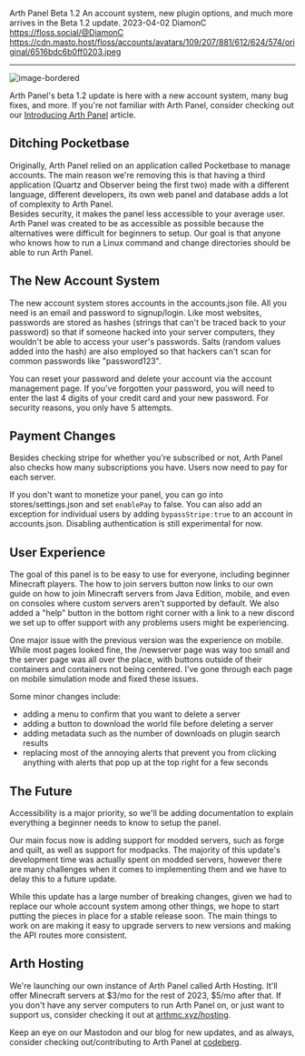 Arth Panel Beta 1.2 
An account system, new plugin options, and much more arrives in the Beta 1.2 update. 
2023-04-02
DiamonC 
https://floss.social/@DiamonC 
https://cdn.masto.host/floss/accounts/avatars/109/207/881/612/624/574/original/6516bdc6b0ff0203.jpeg

---

![image-bordered](https://i.imgur.com/WQy6vdr.png)

Arth Panel's beta 1.2 update is here with a new account system, many bug fixes, and more. If you're not familiar with Arth Panel, consider checking out our [Introducing Arth Panel](https://arthmc.xyz/blog/introducing-arth-panel) article.

## Ditching Pocketbase

Originally, Arth Panel relied on an application called Pocketbase to manage accounts. The main reason we're removing this is that having a third application (Quartz and Observer being the first two) made with a different language, different developers, its own web panel and database adds a lot of complexity to Arth Panel.  
	Besides security, it makes the panel less accessible to your average user. Arth Panel was created to be as accessible as possible because the alternatives were difficult for beginners to setup. Our goal is that anyone who knows how to run a Linux command and change directories should be able to run Arth Panel.

## The New Account System
The new account system stores accounts in the accounts.json file. All you need is an email and password to signup/login. Like most websites, passwords are stored as hashes (strings that can't be traced back to your password) so that if someone hacked into your server computers, they wouldn't be able to access your user's passwords. Salts (random values added into the hash) are also employed so that hackers can't scan for common passwords like "password123".

You can reset your password and delete your account via the account management page. If you've forgotten your password, you will need to enter the last 4 digits of your credit card and your new password. For security reasons, you only have 5 attempts. 

## Payment Changes
Besides checking stripe for whether you're subscribed or not, Arth Panel also checks how many subscriptions you have. Users now need to pay for each server.

If you don't want to monetize your panel, you can go into stores/settings.json and set `enablePay` to false. You can also add an exception for individual users by adding `bypassStripe:true` to an account in accounts.json. Disabling authentication is still experimental for now.

## User Experience

The goal of this panel is to be easy to use for everyone, including beginner Minecraft players. The how to join servers button now links to our own guide on how to join Minecraft servers from Java Edition, mobile, and even on consoles where custom servers aren't supported by default. We also added a "help" button in the bottom right corner with a link to a new discord we set up to offer support with any problems users might be experiencing.

One major issue with the previous version was the experience on mobile. While most pages looked fine, the /newserver page was way too small and the server page was all over the place, with buttons outside of their containers and containers not being centered. I've gone through each page on mobile simulation mode and fixed these issues.

Some minor changes include:  
-  adding a menu to confirm that you want to delete a server
-  adding a button to download the world file before deleting a server  
-  adding metadata such as the number of downloads on plugin search results  
-  replacing most of the annoying alerts that prevent you from clicking anything with alerts that pop up at the top right for a few seconds  

## The Future
Accessibility is a major priority, so we'll be adding documentation to explain everything a beginner needs to know to setup the panel.

Our main focus now is adding support for modded servers, such as forge and quilt, as well as support for modpacks. The majority of this update's development time was actually spent on modded servers, however there are many challenges when it comes to implementing them and we have to delay this to a future update.

While this update has a large number of breaking changes, given we had to replace our whole account system among other things, we hope to start putting the pieces in place for a stable release soon. The main things to work on are making it easy to upgrade servers to new versions and making the API routes more consistent.

## Arth Hosting

We're launching our own instance of Arth Panel called Arth Hosting. It'll offer Minecraft servers at $3/mo for the rest of 2023, $5/mo after that. If you don't have any server computers to run Arth Panel on, or just want to support us, consider checking it out at [arthmc.xyz/hosting](https://arthmc.xyz/hosting).

 Keep an eye on our Mastodon and our blog for new updates, and as always, consider checking out/contributing to Arth Panel at [codeberg](https://codeberg.org/arth/).